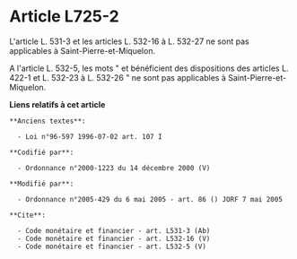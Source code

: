 # Article L725-2

L'article L. 531-3 et les articles L. 532-16 à L. 532-27 ne sont pas applicables à Saint-Pierre-et-Miquelon. 

A l'article L. 532-5, les mots " et bénéficient des dispositions des articles L. 422-1 et L. 532-23 à L. 532-26 " ne sont pas
applicables à Saint-Pierre-et-Miquelon.

**Liens relatifs à cet article**

	**Anciens textes**:

	  - Loi n°96-597 1996-07-02 art. 107 I

	**Codifié par**:

	  - Ordonnance n°2000-1223 du 14 décembre 2000 (V)

	**Modifié par**:

	  - Ordonnance n°2005-429 du 6 mai 2005 - art. 86 () JORF 7 mai 2005

	**Cite**:

	  - Code monétaire et financier - art. L531-3 (Ab)
	  - Code monétaire et financier - art. L532-16 (V)
	  - Code monétaire et financier - art. L532-5 (V)
